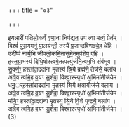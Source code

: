 +++
title = "०३"

+++

इ॒यन्नारी॑ पतिलो॒कव्ँ वृणा॒ना निप॑द्यत॒ उप॑ त्वा मर्त्य॒ प्रेत᳚म् ।  
विश्वं॑ पुरा॒णमनु॑ पा॒लय॑न्ती॒ तस्यै᳚ प्र॒जान्द्रवि॑णञ्चे॒ह धे॑हि ।  
उदी᳚र्ष्व नार्य॒भि जी॑वलो॒कमि॒तासु॑मे॒तमुप॑शेष॒ एहि॑ ।  
ह॒स्त॒ग्रा॒भस्य॑ दिधि॒षोस्त्वमे॒तत्पत्यु॑र्जनि॒त्वम॒भि संब॑भूव ।  
सु॒वर्ण॒ꣳ॒ हस्ता॑दा॒ददा॑ना मृ॒तस्य॑ श्रि॒यै ब्रह्म॑णे॒ तेज॑से॒ बला॑य ।  
अत्रै॒व त्वमि॒ह व॒यꣳ सु॒शेवा॒ विश्वा॒स्स्पृधो॑ अ॒भिमा॑तीर्जयेम ।  
धनु॒र््हस्ता॑दा॒ददा॑ना मृ॒तस्य॑ श्रि॒यै क्ष॒त्रायौज॑से॒ बला॑य ।  
अत्रै॒व त्वमि॒ह व॒यꣳ सु॒शेवा॒ विश्वा॒स्स्पृधो॑ अ॒भिमा॑तीर्जयेम ।  
मणि॒ꣳ॒ हस्ता॑दा॒ददा॑ना मृ॒तस्य॒ श्रि॒यै वि॒शे पुष्ट्यै॒ बला॑य ।  
अत्रै॒व त्वमि॒ह व॒यꣳ सु॒शेवा॒ विश्वा॒स्स्पृधो॑ अ॒भिमा॑तीर्जयेम ।  
(3)  
